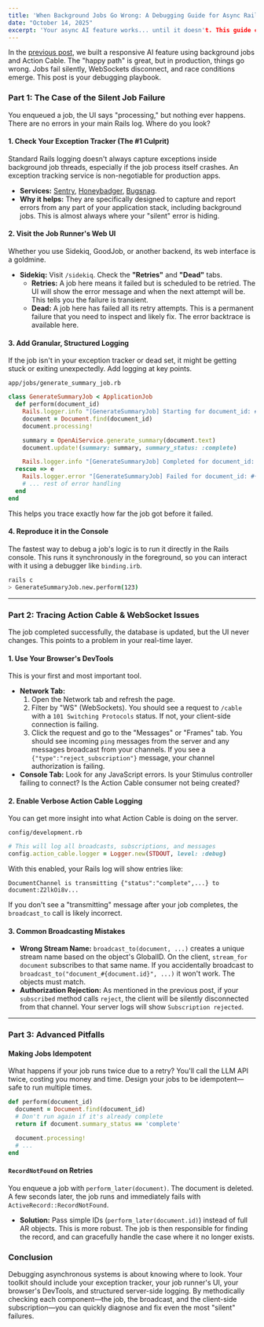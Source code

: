 ```yaml
---
title: 'When Background Jobs Go Wrong: A Debugging Guide for Async Rails Features'
date: "October 14, 2025"
excerpt: 'Your async AI feature works... until it doesn't. This guide covers how to debug silent job failures, trace Action Cable WebSocket issues, and handle common pitfalls in production.'
---
```


In the [previous post](/blog/44-speeding-up-ai-features-in-rails), we built a responsive AI feature using background jobs and Action Cable. The "happy path" is great, but in production, things go wrong. Jobs fail silently, WebSockets disconnect, and race conditions emerge. This post is your debugging playbook.

### Part 1: The Case of the Silent Job Failure

You enqueued a job, the UI says "processing," but nothing ever happens. There are no errors in your main Rails log. Where do you look?

#### 1. Check Your Exception Tracker (The #1 Culprit)

Standard Rails logging doesn't always capture exceptions inside background job threads, especially if the job process itself crashes. An exception tracking service is non-negotiable for production apps.

*   **Services:** [Sentry](https://sentry.io/), [Honeybadger](https://www.honeybadger.io/), [Bugsnag](https://www.bugsnag.com/).
*   **Why it helps:** They are specifically designed to capture and report errors from any part of your application stack, including background jobs. This is almost always where your "silent" error is hiding.

#### 2. Visit the Job Runner's Web UI

Whether you use Sidekiq, GoodJob, or another backend, its web interface is a goldmine.

*   **Sidekiq:** Visit `/sidekiq`. Check the **"Retries"** and **"Dead"** tabs.
    *   **Retries:** A job here means it failed but is scheduled to be retried. The UI will show the error message and when the next attempt will be. This tells you the failure is transient.
    *   **Dead:** A job here has failed all its retry attempts. This is a permanent failure that you need to inspect and likely fix. The error backtrace is available here.

#### 3. Add Granular, Structured Logging

If the job isn't in your exception tracker or dead set, it might be getting stuck or exiting unexpectedly. Add logging at key points.

`app/jobs/generate_summary_job.rb`
```ruby
class GenerateSummaryJob < ApplicationJob
  def perform(document_id)
    Rails.logger.info "[GenerateSummaryJob] Starting for document_id: #{document_id}"
    document = Document.find(document_id)
    document.processing!

    summary = OpenAiService.generate_summary(document.text)
    document.update!(summary: summary, summary_status: :complete)

    Rails.logger.info "[GenerateSummaryJob] Completed for document_id: #{document_id}"
  rescue => e
    Rails.logger.error "[GenerateSummaryJob] Failed for document_id: #{document_id}, Error: #{e.message}"
    # ... rest of error handling
  end
end
```
This helps you trace exactly how far the job got before it failed.

#### 4. Reproduce it in the Console

The fastest way to debug a job's logic is to run it directly in the Rails console. This runs it synchronously in the foreground, so you can interact with it using a debugger like `binding.irb`.

```bash
rails c
> GenerateSummaryJob.new.perform(123)
```

---

### Part 2: Tracing Action Cable & WebSocket Issues

The job completed successfully, the database is updated, but the UI never changes. This points to a problem in your real-time layer.

#### 1. Use Your Browser's DevTools

This is your first and most important tool.
*   **Network Tab:**
    1.  Open the Network tab and refresh the page.
    2.  Filter by "WS" (WebSockets). You should see a request to `/cable` with a `101 Switching Protocols` status. If not, your client-side connection is failing.
    3.  Click the request and go to the "Messages" or "Frames" tab. You should see incoming `ping` messages from the server and any messages broadcast from your channels. If you see a `{"type":"reject_subscription"}` message, your channel authorization is failing.
*   **Console Tab:** Look for any JavaScript errors. Is your Stimulus controller failing to connect? Is the Action Cable consumer not being created?

#### 2. Enable Verbose Action Cable Logging

You can get more insight into what Action Cable is doing on the server.

`config/development.rb`
```ruby
# This will log all broadcasts, subscriptions, and messages
config.action_cable.logger = Logger.new(STDOUT, level: :debug)
```

With this enabled, your Rails log will show entries like:
```
DocumentChannel is transmitting {"status":"complete",...} to document:Z2lkOi8v...
```
If you don't see a "transmitting" message after your job completes, the `broadcast_to` call is likely incorrect.

#### 3. Common Broadcasting Mistakes

*   **Wrong Stream Name:** `broadcast_to(document, ...)` creates a unique stream name based on the object's GlobalID. On the client, `stream_for document` subscribes to that same name. If you accidentally broadcast to `broadcast_to("document_#{document.id}", ...)` it won't work. The objects must match.
*   **Authorization Rejection:** As mentioned in the previous post, if your `subscribed` method calls `reject`, the client will be silently disconnected from that channel. Your server logs will show `Subscription rejected`.

---

### Part 3: Advanced Pitfalls

#### Making Jobs Idempotent

What happens if your job runs twice due to a retry? You'll call the LLM API twice, costing you money and time. Design your jobs to be idempotent—safe to run multiple times.

```ruby
def perform(document_id)
  document = Document.find(document_id)
  # Don't run again if it's already complete
  return if document.summary_status == 'complete'

  document.processing!
  # ...
end
```

#### `RecordNotFound` on Retries

You enqueue a job with `perform_later(document)`. The document is deleted. A few seconds later, the job runs and immediately fails with `ActiveRecord::RecordNotFound`.

*   **Solution:** Pass simple IDs (`perform_later(document.id)`) instead of full AR objects. This is more robust. The job is then responsible for finding the record, and can gracefully handle the case where it no longer exists.

### Conclusion

Debugging asynchronous systems is about knowing where to look. Your toolkit should include your exception tracker, your job runner's UI, your browser's DevTools, and structured server-side logging. By methodically checking each component—the job, the broadcast, and the client-side subscription—you can quickly diagnose and fix even the most "silent" failures.

```